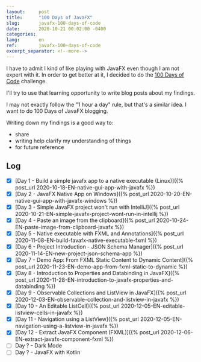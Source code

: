 ```yaml
---
layout:     post
title:      "100 Days of JavaFX"
slug:       javafx-100-days-of-code
date:       2020-10-21 00:02:00 -0400
categories:
lang:       en
ref:        javafx-100-days-of-code
excerpt_separator: <!--more-->
---
```


I have to admit I kind of like playing with JavaFX even though I am not expert with it.
In order to get better at it, I decided to do the [100 Days of Code](https://www.100daysofcode.com/) challenge. 

I'll try to use that learning opportunity to write blog posts about my findings.

I may not exactly follow the "1 hour a day" rule, but that's a similar idea.
I want to do 100 Days of JavaFX blogging.

<!--more-->

Writing down my findings is a good way to:
 - share
 - writing help clarify my understanding of things
 - for future reference

## Log

- [x] [Day 1 - Build a simple javafx app to a native executable (Linux)]({% post_url 2020-10-18-EN-native-gui-app-with-javafx %})
- [x] [Day 2 - JavaFX Native App on Windows]({% post_url 2020-10-20-EN-native-gui-app-with-javafx-windows %})
- [x] [Day 3 - Simple JavaFX project won't run with IntelliJ]({% post_url 2020-10-21-EN-simple-javafx-project-wont-run-in-intellij %})
- [x] [Day 4 - Paste an image from the clipboard]({% post_url 2020-10-24-EN-paste-image-from-clipboard-javafx %})
- [x] [Day 5 - Native executable with FXML and Annotations]({% post_url 2020-11-08-EN-build-favafx-native-executable-fxml %})
- [x] [Day 6 - Project Introduction - JSON Schema Manager]({% post_url 2020-11-14-EN-new-project-json-schema-app %})
- [x] [Day 7 - Demo App: From FXML Static Content to Dynamic Content]({% post_url 2020-11-23-EN-demo-app-from-fxml-static-to-dynamic %})
- [x] [Day 8 - Introduction to Properties and Databinding in JavaFX]({% post_url 2020-11-28-EN-introduction-to-javafx-properties-and-databinding %})
- [x] [Day 9 - Observable Collections and ListView in JavaFX]({% post_url 2020-12-03-EN-observable-collection-and-listview-in-javafx %})
- [x] [Day 10 - An Editable ListCell]({% post_url 2020-12-05-EN-editable-listview-cells-in-javafx %})
- [x] [Day 11 - Navigation using a ListView]({% post_url 2020-12-05-EN-navigation-using-a-listview-in-javafx %})
- [x] [Day 12 - Extract JavaFX Component (FXML)]({% post_url 2020-12-06-EN-extract-javafx-component-fxml %})
- [ ] Day ? - Dark Mode
- [ ] Day ? - JavaFX with Kotlin